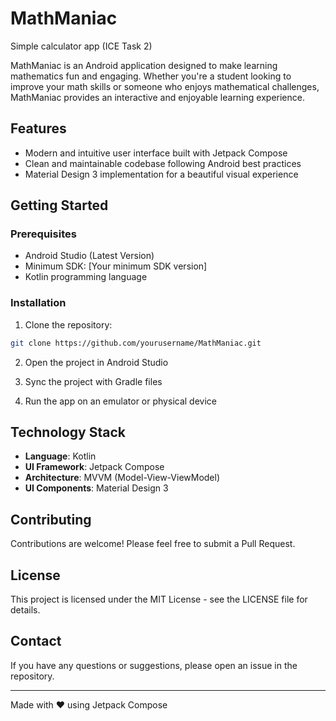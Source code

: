 # MathManiac

Simple calculator app (ICE Task 2)

MathManiac is an Android application designed to make learning mathematics fun and engaging. Whether you're a student looking to improve your math skills or someone who enjoys mathematical challenges, MathManiac provides an interactive and enjoyable learning experience.

## Features

- Modern and intuitive user interface built with Jetpack Compose
- Clean and maintainable codebase following Android best practices
- Material Design 3 implementation for a beautiful visual experience

## Getting Started

### Prerequisites

- Android Studio (Latest Version)
- Minimum SDK: [Your minimum SDK version]
- Kotlin programming language

### Installation

1. Clone the repository:
```bash
git clone https://github.com/yourusername/MathManiac.git
```

2. Open the project in Android Studio

3. Sync the project with Gradle files

4. Run the app on an emulator or physical device

## Technology Stack

- **Language**: Kotlin
- **UI Framework**: Jetpack Compose
- **Architecture**: MVVM (Model-View-ViewModel)
- **UI Components**: Material Design 3

## Contributing

Contributions are welcome! Please feel free to submit a Pull Request.

## License

This project is licensed under the MIT License - see the LICENSE file for details.

## Contact

If you have any questions or suggestions, please open an issue in the repository.

---
Made with ❤️ using Jetpack Compose
